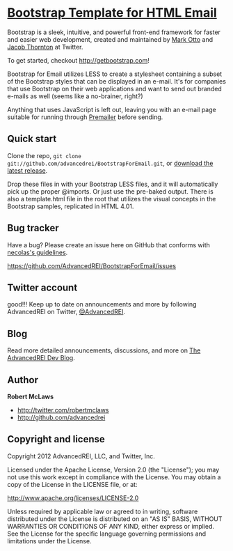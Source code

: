 [Bootstrap Template for HTML Email](http://github.com/AdvancedREI/BootstrapForEmail)
=================

Bootstrap is a sleek, intuitive, and powerful front-end framework for faster and easier web development, created and maintained by [Mark Otto](http://twitter.com/mdo) and [Jacob Thornton](http://twitter.com/fat) at Twitter.

To get started, checkout http://getbootstrap.com!


Bootstrap for Email utilizes LESS to create a stylesheet containing a subset of the Bootstrap styles that can be displayed in an e-mail. It's for companies that use Bootstrap on their web applications and want to send out branded e-mails as well (seems like a no-brainer, right?)

Anything that uses JavaScript is left out, leaving you with an e-mail page suitable for running through [Premailer](http://premailer.dialect.ca/) before sending.

Quick start
-----------

Clone the repo, `git clone git://github.com/advancedrei/BootstrapForEmail.git`, or [download the latest release](https://github.com/advancedrei/bootstrapforemail/zipball/master).

Drop these files in with your Bootstrap LESS files, and it will automatically pick up the proper @imports. Or just use the pre-baked output. There is also a template.html file in the root that utilizes the visual concepts in the Bootstrap samples, replicated in HTML 4.01.


Bug tracker
-----------

Have a bug? Please create an issue here on GitHub that conforms with [necolas's guidelines](https://github.com/necolas/issue-guidelines).

https://github.com/AdvancedREI/BootstrapForEmail/issues



Twitter account
---------------

good!!!
Keep up to date on announcements and more by following AdvancedREI on Twitter, [@AdvancedREI](http://twitter.com/AdvancedREI).



Blog
----

Read more detailed announcements, discussions, and more on [The AdvancedREI Dev Blog](http://advancedrei.com/blogs/development).


Author
-------

**Robert McLaws**

+ http://twitter.com/robertmclaws
+ http://github.com/advancedrei


Copyright and license
---------------------

Copyright 2012 AdvancedREI, LLC, and Twitter, Inc.

Licensed under the Apache License, Version 2.0 (the "License");
you may not use this work except in compliance with the License.
You may obtain a copy of the License in the LICENSE file, or at:

   http://www.apache.org/licenses/LICENSE-2.0

Unless required by applicable law or agreed to in writing, software
distributed under the License is distributed on an "AS IS" BASIS,
WITHOUT WARRANTIES OR CONDITIONS OF ANY KIND, either express or implied.
See the License for the specific language governing permissions and
limitations under the License.
